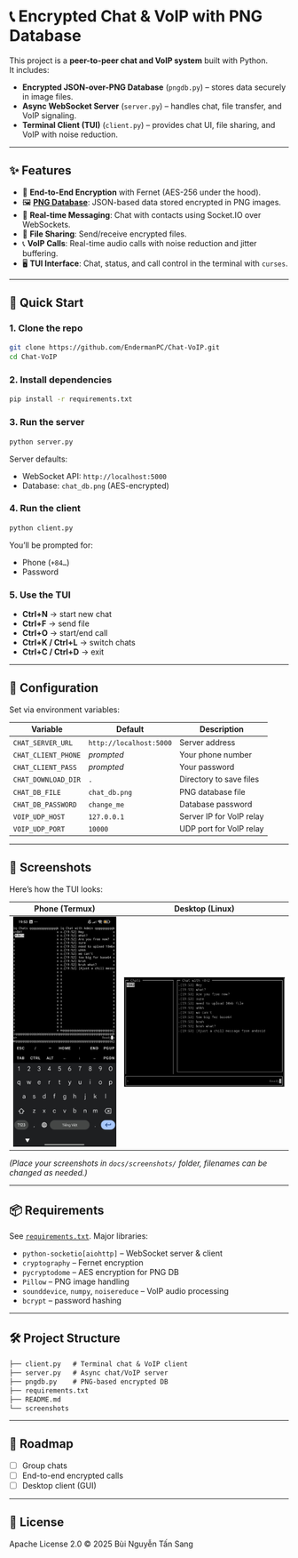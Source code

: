 # 📞 Encrypted Chat & VoIP with PNG Database

This project is a **peer-to-peer chat and VoIP system** built with Python.  
It includes:

- **Encrypted JSON-over-PNG Database** (`pngdb.py`) – stores data securely in image files.
- **Async WebSocket Server** (`server.py`) – handles chat, file transfer, and VoIP signaling.
- **Terminal Client (TUI)** (`client.py`) – provides chat UI, file sharing, and VoIP with noise reduction.

---

## ✨ Features
- 🔐 **End-to-End Encryption** with Fernet (AES-256 under the hood).
- 🖼️ **[PNG Database](https://github.com/EndermanPC/pngdb)**: JSON-based data stored encrypted in PNG images.
- 💬 **Real-time Messaging**: Chat with contacts using Socket.IO over WebSockets.
- 📂 **File Sharing**: Send/receive encrypted files.
- 📞 **VoIP Calls**: Real-time audio calls with noise reduction and jitter buffering.
- 🖥️ **TUI Interface**: Chat, status, and call control in the terminal with `curses`.

---

## 🚀 Quick Start

### 1. Clone the repo
```bash
git clone https://github.com/EndermanPC/Chat-VoIP.git
cd Chat-VoIP
````

### 2. Install dependencies

```bash
pip install -r requirements.txt
```

### 3. Run the server

```bash
python server.py
```

Server defaults:

* WebSocket API: `http://localhost:5000`
* Database: `chat_db.png` (AES-encrypted)

### 4. Run the client

```bash
python client.py
```

You’ll be prompted for:

* Phone (`+84…`)
* Password

### 5. Use the TUI

* **Ctrl+N** → start new chat
* **Ctrl+F** → send file
* **Ctrl+O** → start/end call
* **Ctrl+K / Ctrl+L** → switch chats
* **Ctrl+C / Ctrl+D** → exit

---

## 🔧 Configuration

Set via environment variables:

| Variable            | Default                 | Description              |
| ------------------- | ----------------------- | ------------------------ |
| `CHAT_SERVER_URL`   | `http://localhost:5000` | Server address           |
| `CHAT_CLIENT_PHONE` | *prompted*              | Your phone number        |
| `CHAT_CLIENT_PASS`  | *prompted*              | Your password            |
| `CHAT_DOWNLOAD_DIR` | `.`                     | Directory to save files  |
| `CHAT_DB_FILE`      | `chat_db.png`           | PNG database file        |
| `CHAT_DB_PASSWORD`  | `change_me`             | Database password        |
| `VOIP_UDP_HOST`     | `127.0.0.1`             | Server IP for VoIP relay |
| `VOIP_UDP_PORT`     | `10000`                 | UDP port for VoIP relay  |

---

## 📸 Screenshots

Here’s how the TUI looks:

| Phone (Termux)                       | Desktop (Linux)                       |
| ------------------------------------ | ------------------------------------- |
| ![phone](screenshots/phone.png)      | ![desktop](screenshots/desktop.png)   |

*(Place your screenshots in `docs/screenshots/` folder, filenames can be changed as needed.)*

---

## 📦 Requirements

See [`requirements.txt`](./requirements.txt).
Major libraries:

* `python-socketio[aiohttp]` – WebSocket server & client
* `cryptography` – Fernet encryption
* `pycryptodome` – AES encryption for PNG DB
* `Pillow` – PNG image handling
* `sounddevice`, `numpy`, `noisereduce` – VoIP audio processing
* `bcrypt` – password hashing

---

## 🛠️ Project Structure

```
├── client.py   # Terminal chat & VoIP client
├── server.py   # Async chat/VoIP server
├── pngdb.py    # PNG-based encrypted DB
├── requirements.txt
├── README.md
└── screenshots
```

---

## 📌 Roadmap

* [ ] Group chats
* [ ] End-to-end encrypted calls
* [ ] Desktop client (GUI)

---

## 📝 License

Apache License 2.0 © 2025 Bùi Nguyễn Tấn Sang
